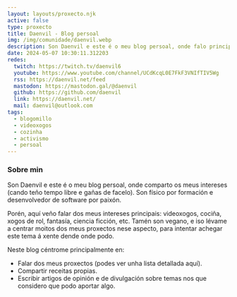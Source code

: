 ```yaml
---
layout: layouts/proxecto.njk
active: false
type: proxecto
title: Daenvil - Blog persoal
img: /img/comunidade/daenvil.webp
description: Son Daenvil e este é o meu blog persoal, onde falo principalmente de videoxogos, cociña, fantasía, ciencia ficción, veganismo, etc.. 
date: 2024-05-07 10:30:11.312203
redes:
  twitch: https://twitch.tv/daenvil6
  youtube: https://www.youtube.com/channel/UCdKcqL0E7FkF3VNIfTIV5Wg
  rss: https://daenvil.net/feed
  mastodon: https://mastodon.gal/@daenvil
  github: https://github.com/daenvil
  link: https://daenvil.net/
  mail: daenvil@outlook.com
tags:
  - blogomillo
  - videoxogos
  - cozinha
  - activismo
  - persoal
---
```

### Sobre min
Son Daenvil e este é o meu blog persoal, onde comparto os meus intereses (cando teño tempo libre e gañas de facelo). Son físico por formación e desenvolvedor de software por paixón.

Porén, aquí veño falar dos meus intereses principais: videoxogos, cociña, xogos de rol, fantasía, ciencia ficción, etc. Tamén son vegano, e iso lévame a centrar moitos dos meus proxectos nese aspecto, para intentar achegar este tema á xente dende onde podo.

Neste blog céntrome principalmente en:

- Falar dos meus proxectos (podes ver unha lista detallada aquí).
- Compartir receitas propias.
- Escribir artigos de opinión e de divulgación sobre temas nos que considero que podo aportar algo.
